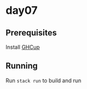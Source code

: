 # day07

## Prerequisites

Install [GHCup](https://www.haskell.org/ghcup/)

## Running

Run `stack run` to build and run
